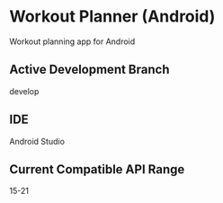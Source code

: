 # Workout Planner (Android)
Workout planning app for Android

## Active Development Branch
develop

## IDE
Android Studio

## Current Compatible API Range
15-21
